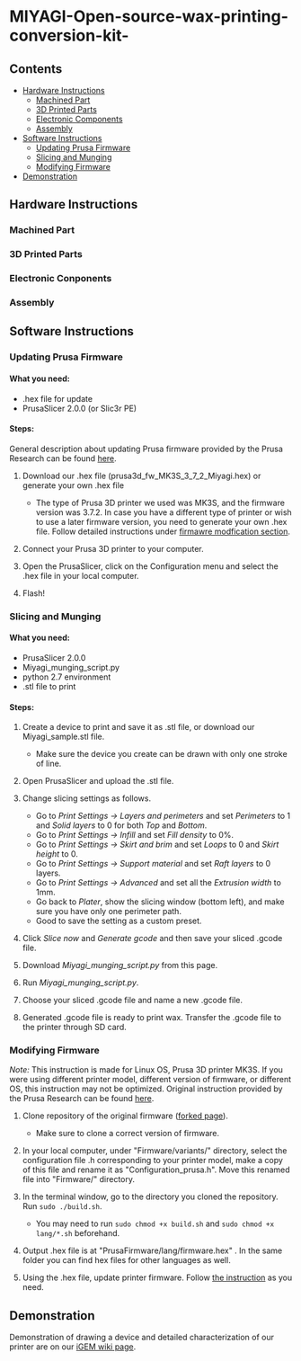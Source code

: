 # MIYAGI-Open-source-wax-printing-conversion-kit-

## Contents
  * [Hardware Instructions](#hardware-instructions)
    * [Machined Part](#machined-part)
    * [3D Printed Parts](#3d-printed-parts)
    * [Electronic Components](#electoric-components)
    * [Assembly](#assembly)
  * [Software Instructions](#software-instructions)
    * [Updating Prusa Firmware](#updating-prusa-firmware)
    * [Slicing and Munging](#slicing-and-munging)
    * [Modifying Firmware](#modifying-firmware)
  * [Demonstration](#demonstration)
    
## Hardware Instructions

### Machined Part

### 3D Printed Parts

### Electronic Conponents

### Assembly

## Software Instructions

### Updating Prusa Firmware
#### What you need:
  * .hex file for update
  * PrusaSlicer 2.0.0 (or Slic3r PE)

#### Steps:
General description about updating Prusa firmware provided by the Prusa Research can be found [here](https://help.prusa3d.com/article/r5ByKgVm69-firmware-upgrade-and-flashing).

1. Download our .hex file (prusa3d_fw_MK3S_3_7_2_Miyagi.hex) or generate your own .hex file
    - The type of Prusa 3D printer we used was MK3S, and the firmware version was 3.7.2. In case you have a different type of printer or wish to use a later firmware version, you need to generate your own .hex file. Follow detailed instructions under [firmawre modfication section](#modifying-firmware).
    
2. Connect your Prusa 3D printer to your computer.

3. Open the PrusaSlicer, click on the Configuration menu and select the .hex file in your local computer.

4. Flash!

### Slicing and Munging
#### What you need:
   * PrusaSlicer 2.0.0
   * Miyagi_munging_script.py
   * python 2.7 environment
   * .stl file to print
   
#### Steps:
1. Create a device to print and save it as .stl file, or download our Miyagi_sample.stl file.
     - Make sure the device you create can be drawn with only one stroke of line.

2. Open PrusaSlicer and upload the .stl file.

3. Change slicing settings as follows.
     - Go to _Print Settings -> Layers and perimeters_ and set _Perimeters_ to 1 and _Solid layers_ to 0 for both _Top_ and _Bottom_.
     - Go to _Print Settings -> Infill_ and set _Fill density_ to 0%.
     - Go to _Print Settings -> Skirt and brim_ and set _Loops_ to 0 and _Skirt height_ to 0.
     - Go to _Print Settings -> Support material_ and set _Raft layers_ to 0 layers.
     - Go to _Print Settings -> Advanced_ and set all the _Extrusion width_ to 1mm.
     - Go back to _Plater_, show the slicing window (bottom left), and make sure you have only one perimeter path.
     - Good to save the setting as a custom preset.
     
4. Click _Slice now_ and _Generate gcode_ and then save your sliced .gcode file.

5. Download _Miyagi_munging_script.py_ from this page.

6. Run _Miyagi_munging_script.py_.

7. Choose your sliced .gcode file and name a new .gcode file.

8. Generated .gcode file is ready to print wax. Transfer the .gcode file to the printer through SD card. 

### Modifying Firmware
_Note:_
This instruction is made for Linux OS, Prusa 3D printer MK3S. If you were using different printer model, different version of firmware, or different OS, this instruction may not be optimized. Original instruction provided by the Prusa Research can be found [here](https://github.com/prusa3d/Prusa-Firmware). 

1. Clone repository of the original firmware ([forked page](https://github.com/PenniGEM2019/Prusa-Firmware#2b)).
     - Make sure to clone a correct version of firmware.
     
2. In your local computer, under "Firmware/variants/" directory, select the configuration file .h corresponding to your printer model, make a copy of this file and rename it as "Configuration_prusa.h". Move this renamed file into "Firmware/" directory.

3. In the terminal window, go to the directory you cloned the repository. Run `sudo ./build.sh`.
     - You may need to run `sudo chmod +x build.sh` and `sudo chmod +x lang/*.sh` beforehand.
     
4. Output .hex file is at "PrusaFirmware/lang/firmware.hex" . In the same folder you can find hex files for other languages as well.

5. Using the .hex file, update printer firmware. Follow [the instruction](#updating-prusa-firmware) as you need.

## Demonstration
Demonstration of drawing a device and detailed characterization of our printer are on our [iGEM wiki page](https://2019.igem.org/Team:Penn/Results).

